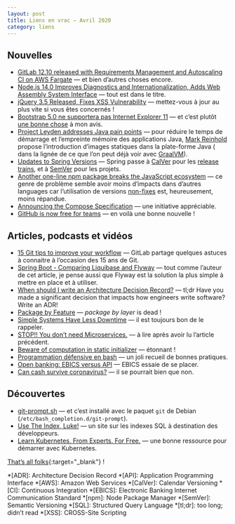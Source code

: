 ```yaml
---
layout: post
title: Liens en vrac — Avril 2020
category: liens
---
```


## Nouvelles

- [GitLab 12.10 released with Requirements Management and Autoscaling CI on AWS Fargate](https://about.gitlab.com/releases/2020/04/22/gitlab-12-10-released/)
  — et bien d’autres choses encore.
- [Node.js 14.0 Improves Diagnostics and Internationalization, Adds Web Assembly System Interface](https://www.infoq.com/news/2020/04/node-js-14-release/)
  — tout est dans le titre.
- [jQuery 3.5 Released, Fixes XSS Vulnerability](https://www.infoq.com/news/2020/04/jquery-35-xss-vulnerability-fix/)
  — mettez-vous à jour au plus vite si vous êtes concernés !
- [Bootstrap 5.0 ne supportera pas Internet Explorer 11](https://www.programmez.com/actualites/bootstrap-50-ne-supportera-pas-internet-explorer-11-30444)
  — et c’est
  plutôt [une bonne chose](https://techcommunity.microsoft.com/t5/windows-it-pro-blog/the-perils-of-using-internet-explorer-as-your-default-browser/ba-p/331732)
  à mon avis.
- [Project Leyden addresses Java pain points](https://www.infoworld.com/article/3540709/project-leyden-addresses-java-pain-points.html)
  — pour réduire le temps de démarrage et l’empreinte mémoire des applications Java,
  [Mark Reinhold](https://twitter.com/mreinhold) propose l’introduction d’images statiques dans la plate-forme Java (
  dans la lignée de ce que l’on peut déjà voir avec [GraalVM](https://www.graalvm.org/)).
- [Updates to Spring Versions](https://spring.io/blog/2020/04/30/updates-to-spring-versions)
  — Spring passe à [CalVer](https://calver.org/) pour
  les [release trains](https://en.wikipedia.org/wiki/Software_versioning#Release_train), et
  à [SemVer](https://semver.org/) pour les projets.
- [Another one-line npm package breaks the JavaScript ecosystem](https://www.zdnet.com/article/another-one-line-npm-package-breaks-the-javascript-ecosystem/)
  — ce genre de problème semble avoir moins d’impacts dans d’autres languages car l’utilisation de
  versions [non-fixes](https://docs.npmjs.com/about-semantic-versioning#using-semantic-versioning-to-specify-update-types-your-package-can-accept)
  est, heureusement, moins répandue.
- [Announcing the Compose Specification](https://www.docker.com/blog/announcing-the-compose-specification/)
  — une initiative appréciable.
- [GitHub is now free for teams](https://github.blog/2020-04-14-github-is-now-free-for-teams/)
  — en voilà une bonne nouvelle !

## Articles, podcasts et vidéos

- [15 Git tips to improve your workflow](https://about.gitlab.com/blog/2020/04/07/15-git-tips-improve-workflow/)
  — GitLab partage quelques astuces à connaitre à l’occasion des 15 ans de Git.
- [Spring Boot - Comparing Liquibase and Flyway](https://4lex.nz/2020/04/spring-boot-database-migrations)
  — tout comme l’auteur de cet article, je pense aussi que Flyway est la solution la plus simple à mettre en place et à
  utiliser.
- [When should I write an Architecture Decision Record?](https://labs.spotify.com/2020/04/14/when-should-i-write-an-architecture-decision-record/)
  — tl;dr Have you made a significant decision that impacts how engineers write software? Write an ADR!
- [Package by Feature](https://phauer.com/2020/package-by-feature/)
  — _package by layer_ is dead !
- [Simple Systems Have Less Downtime](https://www.gkogan.co/blog/simple-systems/?r=0)
  — il est toujours bon de le rappeler.
- [STOP!! You don’t need Microservices.](https://medium.com/swlh/stop-you-dont-need-microservices-dc732d70b3e0)
  — à lire après avoir lu l’article précédent.
- [Beware of computation in static initializer](https://pangin.pro/posts/computation-in-static-initializer)
  — étonnant !
- [Programmation défensive en bash](https://blog.seboss666.info/2020/04/programmation-defensive-en-bash/)
  — un joli recueil de bonnes pratiques.
- [Open banking: EBICS versus API](https://www.ebicsblog.com/2020/04/open-banking-ebics-versus-api.html)
  — EBICS essaie de se placer.
- [Can cash survive coronavirus?](https://www.thersa.org/discover/publications-and-articles/rsa-blogs/2020/04/cash-survive-coronavirus)
  — il se pourrait bien que non.

## Découvertes

- [git-prompt.sh](https://github.com/git/git/blob/master/contrib/completion/git-prompt.sh)
  — et c’est installé avec le paquet `git` de Debian (`/etc/bash_completion.d/git-prompt`).
- [Use The Index, Luke!](https://use-the-index-luke.com/)
  — un site sur les indexes SQL à destination des développeurs.
- [Learn Kubernetes. From Experts. For Free.](https://kube.academy/)
  — une bonne ressource pour démarrer avec Kubernetes.

[That’s all folks](https://www.youtube.com/watch?v=gbVUGwCP1qw "Feu! Chatterton - Côte Concorde"){:target="_blank"} !

<!-- prettier-ignore-start -->
*[ADR]: Architecture Decision Record
*[API]: Application Programming Interface
*[AWS]: Amazon Web Services
*[CalVer]: Calendar Versioning
*[CI]: Continuous Integration
*[EBICS]: Electronic Banking Internet Communication Standard
*[npm]: Node Package Manager
*[SemVer]: Semantic Versioning
*[SQL]: Structured Query Language
*[tl;dr]: too long; didn’t read
*[XSS]: CROSS-Site Scripting
<!-- prettier-ignore-end -->
